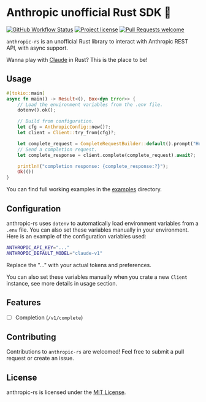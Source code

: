 # Anthropic unofficial Rust SDK  🦀

[![GitHub Workflow Status](https://github.com/abdelhamidbakhta/anthropic-rs/actions/workflows/test.yml/badge.svg)](https://github.com/abdelhamidbakhta/anthropic-rs/actions/workflows/test.yml)
[![Project license](https://img.shields.io/github/license/abdelhamidbakhta/anthropic-rs.svg?style=flat-square)](LICENSE)
[![Pull Requests welcome](https://img.shields.io/badge/PRs-welcome-ff69b4.svg?style=flat-square)](https://github.com/abdelhamidbakhta/anthropic-rs/issues?q=is%3Aissue+is%3Aopen+label%3A%22help+wanted%22)

`anthropic-rs` is an unofficial Rust library to interact with Anthropic REST API, with async support.

Wanna play with [Claude](https://www.anthropic.com/product) in Rust? This is the place to be!

## Usage

```rust
#[tokio::main]
async fn main() -> Result<(), Box<dyn Error>> {
    // Load the environment variables from the .env file.
    dotenv().ok();

    // Build from configuration.
    let cfg = AnthropicConfig::new()?;
    let client = Client::try_from(cfg)?;

    let complete_request = CompleteRequestBuilder::default().prompt("How many toes do dogs have?").build()?;
    // Send a completion request.
    let complete_response = client.complete(complete_request).await?;

    println!("completion response: {complete_response:?}");
    Ok(())
}
```

You can find full working examples in the [examples](examples) directory.

## Configuration

anthropic-rs uses `dotenv` to automatically load environment variables from a `.env` file. You can also set these variables manually in your environment. Here is an example of the configuration variables used:

```bash
ANTHROPIC_API_KEY="..."
ANTHROPIC_DEFAULT_MODEL="claude-v1"
```

Replace the "..." with your actual tokens and preferences.

You can also set these variables manually when you crate a new `Client` instance, see more details in usage section.

## Features

- [ ] Completion (`/v1/complete`)

## Contributing

Contributions to `anthropic-rs` are welcomed! Feel free to submit a pull request or create an issue.

## License

anthropic-rs is licensed under the [MIT License](LICENSE).
